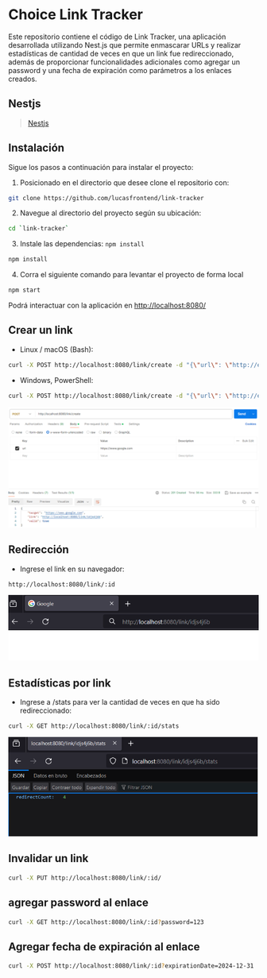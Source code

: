 # Choice Link Tracker

Este repositorio contiene el código de Link Tracker, una aplicación desarrollada utilizando Nest.js que permite enmascarar URLs y realizar estadísticas de cantidad de veces en que un link fue redireccionado, además de proporcionar funcionalidades adicionales como agregar un password y una fecha de expiración como parámetros a los enlaces creados.

## Nestjs
> [Nestjs](http://nestjs.com/)  



## Instalación
Sigue los pasos a continuación para instalar el proyecto:

1. Posicionado en el directorio que desee clone el repositorio con: 

```bash
git clone https://github.com/lucasfrontend/link-tracker
```
2. Navegue al directorio del proyecto según su ubicación: 

```bash
cd `link-tracker`
```

3. Instale las dependencias: `npm install`
```bash
npm install
```

4. Corra el siguiente comando para levantar el proyecto de forma local
```bash
npm start
```

Podrá interactuar con la aplicación en [http://localhost:8080/](http://localhost:8080/)


## Crear un link

- Linux / macOS (Bash):

```bash
curl -X POST http://localhost:8080/link/create -d "{\"url\": \"http://example.com\"}"
```

- Windows, PowerShell:

```bash
curl -X POST http://localhost:8080/link/create -d "{\"url\": \"http://example.com\"}"
```

![Ejemplo](images/a1.png)

## Redirección

- Ingrese el link en su navegador:

```bash
http://localhost:8080/link/:id
```

![Ejemplo](images/a2.png)

## Estadísticas por link

- Ingrese a /stats para ver la cantidad de veces en que ha sido redireccionado:

```bash
curl -X GET http://localhost:8080/link/:id/stats
```
![Ejemplo](images/a3.png)

## Invalidar un link

```bash
curl -X PUT http://localhost:8080/link/:id/
```

## agregar password al enlace

```bash
curl -X GET http://localhost:8080/link/:id?password=123
```

## Agregar fecha de expiración al enlace

```bash
curl -X POST http://localhost:8080/link/:id?expirationDate=2024-12-31

```